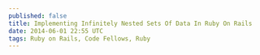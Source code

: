```yaml
---
published: false
title: Implementing Infinitely Nested Sets Of Data In Ruby On Rails
date: 2014-06-01 22:55 UTC
tags: Ruby on Rails, Code Fellows, Ruby
---
```


